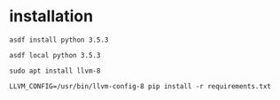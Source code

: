 # installation

`asdf install python 3.5.3`

`asdf local python 3.5.3`

`sudo apt install llvm-8`

`LLVM_CONFIG=/usr/bin/llvm-config-8 pip install -r requirements.txt`
